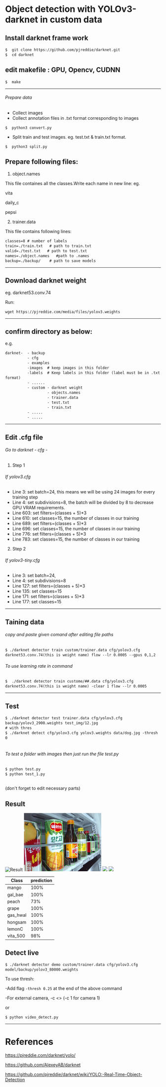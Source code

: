 # Object detection with YOLOv3-darknet in custom data



## Install darknet frame work 
```
$  git clone https://github.com/pjreddie/darknet.git
$  cd darknet
```
##  edit makefile : GPU, Opencv, CUDNN
```
$  make

```


--------------------------------------------------------------------

###### Prepare data
- Collect images
- Collect annotation files in .txt format corresponding to images
 ```
 $  python3 convert.py
 ```
- Split train and test images. eg. test.txt & train.txt format.
```
$  python3 split.py
```

## Prepare  following files:

1. object.names

This file containes all the classes.Write each name in new line: eg.


vita

daily_c

pepsi


 
2. trainer.data 

This file contains following lines: 

```
classes=8 # number of labels
train=./train.txt   # path to train.txt
valid=./test.txt   # path to test.txt
names=./object.names   #path to .names
backup=./backup/    # path to save models
```

---------------------------------------------------------------------------------------------

## Download darknet weight

eg. darknet53.conv.74 

Run:
```
wget https://pjreddie.com/media/files/yolov3.weights
```
------------------------------------------------------------------------------------------


## confirm directory as below:

e.g.

```
darknet-  - backup
          - cfg
          - examples
          -images  # keep images in this folder 
          -labels  # Keep labels in this folder (label must be in .txt format)
          - ......
          - custom - darknet weight
                   - objects.names
                   - trainer.data
                   - test.txt 
                   - train.txt
          - .....
          - .....          
 ```                                                  
------------------------------------------------------------------------------------------------------------  
                                         
## Edit .cfg file 

###### Go to darknet - cfg - 

1. Step 1

###### If yolov3.cfg



- Line 3: set batch=24, this means we will be using 24 images for every training step
- Line 4: set subdivisions=8, the batch will be divided by 8 to decrease GPU VRAM requirements.
- Line 603: set filters=(classes + 5)*3 
- Line 610: set classes=15, the number of classes in our training
- Line 689: set filters=(classes + 5)*3 
- Line 696: set classes=15, the number of classes in our training
- Line 776: set filters=(classes + 5)*3 
- Line 783: set classes=15, the number of classes in our training



2. Step 2 

###### If yolov3-tiny.cfg



- Line 3: set batch=24, 
- Line 4: set subdivisions=8 
- Line 127: set filters=(classes + 5)*3 
- Line 135: set classes=15 
- Line 171: set filters=(classes + 5)*3 
- Line 177: set classes=15


------------------------------------------------------------------------------------------------------------


## Taining data
###### copy and paste given comand after editing file paths
```
$ ./darknet detector train custom/trainer.data cfg/yolov3.cfg darknet53.conv.74(this is weight name) flow --lr 0.0005 --gpus 0,1,2
```
###### To use learning rate in command
```
$  ./darknet detector train custome/##.data cfg/yolov3.cfg darknet53.conv.74(this is weight name) -clear 1 flow --lr 0.0005

```

-------------------------------------------------------------------------------------------


##  Test
```
$ ./darknet detector test trainer.data cfg/yolov3.cfg backup/yolov3_2900.weights test_img/12.jpg
# with thres
$ ./darknet detect cfg/yolov3.cfg yolov3.weights data/dog.jpg -thresh 0
 
``` 
###### To test a folder with images then just run the file test.py
```
$ python test.py 
$ python test_1.py 


```

(don't forget to edit necessary parts)


## Result

![Result](../result/1.png)
<img src="./result/1.png" width="250"> <img src="train_batch2.jpg" width="250"> <img src="test_batch0_gt.jpg" width="250">

Class | prediction
--- | ---
mango | 100%
gal_bae | 100%
peach | 73%
grape | 100%
gas_hwal | 100%
hongsam | 100%
lemonC | 100%
vita_500 | 98%



## Detect live 

```
$ ./darknet detector demo custom/trainer.data cfg/yolov3.cfg model/backup/yolov3_80000.weights
```

To use thresh:

-Add flag `-thresh 0.25` at the end of the above command 

-For external camera,  -c <> (-c 1 for camera 1)



or


```
$ python video_detect.py
```


---------------------------------------------------------------------------------------------------------------

# References

<https://pjreddie.com/darknet/yolo/>

<https://github.com/AlexeyAB/darknet>

<https://github.com/pjreddie/darknet/wiki/YOLO:-Real-Time-Object-Detection>
                                          
                                                   



                   





